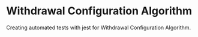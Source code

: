 # Withdrawal Configuration Algorithm

Creating automated tests with jest for Withdrawal Configuration Algorithm.
